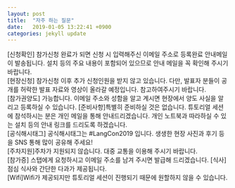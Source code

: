 ```yaml
---
layout: post
title:  "자주 하는 질문"
date:   2019-01-05 13:22:41 +0900
categories: jekyll update
---
```


[신청확인] 참가신청 완료가 되면 신청 시 입력해주신 이메일 주소로 등록완료 안내메일이 발송됩니다. 설치 등의 주요 내용이 포함되어 있으므로 안내 메일을 꼭 확인해 주시기 바랍니다.                   
[현장신청] 참가신청 이후 추가 신청인원을 받지 않고 있습니다. 다만, 발표자 분들이 공개를 허락한 발표 자료와 영상이 올라갈 예정입니다. 참고하여주시기 바랍니다.             
[참가권양도] 가능합니다. 이메일 주소와 성함을 알고 계시면 현장에서 양도 사실을 알리고 등록하실 수 있습니다.
[준비사항]특별히 준비하실 것은 없습니다. 튜토리얼 세션에 참석하시는 분은 개인 메일을 통해 안내드리겠습니다.
개인 노트북과 따라하실 수 있는 설치 등의 안내 링크를 드리도록 하겠습니다.               
[공식해시태그] 공식해시태그는 #LangCon2019 입니다. 생생한 현장 사진과 후기 등을 SNS 통해 많이 공유해 주세요!                  
[주차지원]주차가 지원되지 않습니다. 대중 교통을 이용해 주시기 바랍니다.           
[참가증] 스탭에게 요청하시고 이메일 주소를 남겨 주시면 발급해 드리겠습니다.
[식사]점심 식사와 간단한 다과가 제공됩니다.                 
[Wifi]Wifi가 제공되지만 튜토리얼 세션이 진행되기 때문에 원할하지 않을 수 있습니다.            